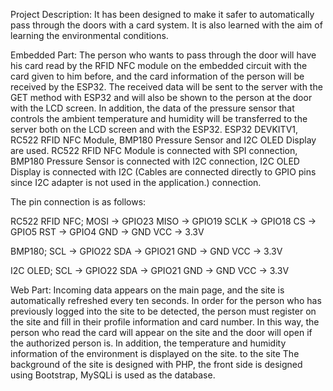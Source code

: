 Project Description: It has been designed to make it safer to automatically pass through the doors with a card system. It is also learned with the aim of learning the environmental conditions.

Embedded Part:
The person who wants to pass through the door will have his card read by the RFID NFC module on the embedded circuit with the card given to him before, and the card information of the person will be received by the ESP32. The received data will be sent to the server with the GET method with ESP32 and will also be shown to the person at the door with the LCD screen. In addition, the data of the pressure sensor that controls the ambient temperature and humidity will be transferred to the server both on the LCD screen and with the ESP32.
ESP32 DEVKITV1, RC522 RFID NFC Module, BMP180 Pressure Sensor and I2C OLED Display are used. RC522 RFID NFC Module is connected with SPI connection, BMP180 Pressure Sensor is connected with I2C connection, I2C OLED Display is connected with I2C (Cables are connected directly to GPIO pins since I2C adapter is not used in the application.) connection.

The pin connection is as follows:

RC522 RFID NFC;
MOSI -> GPIO23
MISO -> GPIO19
SCLK -> GPIO18
CS -> GPIO5
RST -> GPIO4
GND -> GND
VCC -> 3.3V

BMP180;
SCL -> GPIO22
SDA -> GPIO21
GND -> GND
VCC -> 3.3V

I2C OLED;
SCL -> GPIO22
SDA -> GPIO21
GND -> GND
VCC -> 3.3V

Web Part:
Incoming data appears on the main page, and the site is automatically refreshed every ten seconds. In order for the person who has previously logged into the site to be detected, the person must register on the site and fill in their profile information and card number. In this way, the person who read the card will appear on the site and the door will open if the authorized person is. In addition, the temperature and humidity information of the environment is displayed on the site.
to the site
The background of the site is designed with PHP, the front side is designed using Bootstrap, MySQLi is used as the database.
